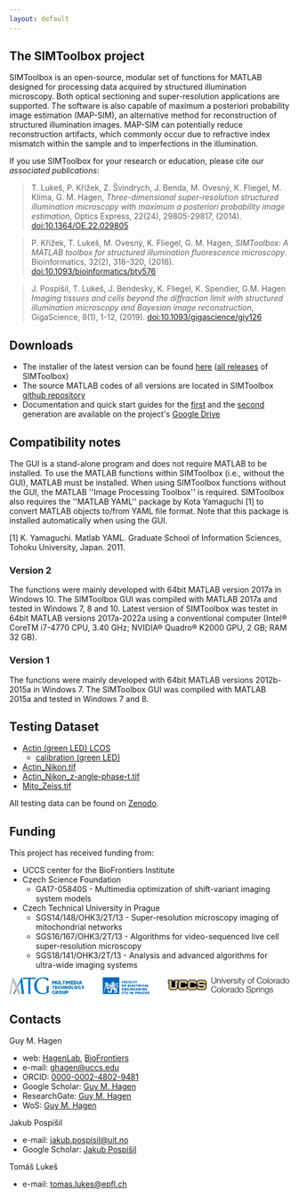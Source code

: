 ```yaml
---
layout: default
---
```


## The SIMToolbox project

SIMToolbox is an open-source, modular set of functions for MATLAB designed for processing data acquired by structured illumination microscopy. Both optical sectioning and super-resolution applications are supported. The software is also capable of maximum a posteriori probability image estimation (MAP-SIM), an alternative method for reconstruction of structured illumination images. MAP-SIM can potentially reduce reconstruction artifacts, which commonly occur due to refractive index mismatch within the sample and to imperfections in the illumination.

If you use SIMToolbox for your research or education, please cite our *associated publications*:

> T. Lukeš, P. Křížek, Z. Švindrych, J. Benda, M. Ovesný, K. Fliegel, M. Klíma, G. M. Hagen,  _Three-dimensional super-resolution structured illumination microscopy with maximum a posteriori probability image estimation_, Optics Express, 22(24), 29805-29817, (2014). [doi:10.1364/OE.22.029805](https://doi.org/10.1364/OE.22.029805)

> P. Křížek, T. Lukeš, M. Ovesný, K. Fliegel, G. M. Hagen,  _SIMToolbox: A MATLAB toolbox for structured illumination fluorescence microscopy_. Bioinformatics, 32(2), 318–320, (2016). [doi:10.1093/bioinformatics/btv576](https://doi.org/10.1093/bioinformatics/btv576)

> J. Pospíšil, T. Lukeš, J. Bendesky, K. Fliegel, K. Spendier, G.M. Hagen _Imaging tissues and cells beyond the diffraction limit with structured illumination microscopy and Bayesian image reconstruction_, GigaScience, 8(1), 1-12, (2019). [doi:10.1093/gigascience/giy126](https://doi.org/10.1093/gigascience/giy126)

## Downloads

* The installer of the latest version can be found [here](https://drive.google.com/file/d/1Hmhm3Val_ckNKWkxnz2O9WDBYy9Wmvtl/view?usp=sharing) ([all releases](https://drive.google.com/drive/folders/1Kjs0F8ce0zOW5vhxr6i4A387n1godCyt?usp=sharing) of SIMToolbox)
* The source MATLAB codes of all versions are located in SIMToolbox [github repository](https://github.com/simtoolbox/SIMToolbox)
* Documentation and quick start guides for the [first](https://drive.google.com/drive/folders/1Tk6vLwmEWrc8YiYASAswL-5YCfzHAELl?usp=sharing) and the [second](https://drive.google.com/drive/folders/1gfnQiepMmLAMiP8L2tdlxJ3EzWsdkSsB?usp=sharing) generation are available on the project's [Google Drive](https://drive.google.com/drive/folders/12Ra7U7hotTqoPlDvDLk0IdOBRMBS55_6?usp=sharing)

## Compatibility notes
The GUI is a stand-alone program and does not require MATLAB to be installed. To use the MATLAB functions within SIMToolbox (i.e., without the GUI), MATLAB must be installed. When using SIMToolbox functions without the GUI, the MATLAB ''Image Processing Toolbox'' is required. SIMToolbox also requires the ''MATLAB YAML'' package by Kota Yamaguchi [1] to convert MATLAB objects to/from YAML file format. Note that this package is installed automatically when using the GUI.

[1] K. Yamaguchi. Matlab YAML. Graduate School of Information Sciences, Tohoku University, Japan. 2011.

### Version 2
The functions were mainly developed with 64bit MATLAB version 2017a in Windows 10.
The SIMToolbox GUI was compiled with MATLAB 2017a and tested in Windows 7, 8 and 10.
Latest version of SIMToolbox was testet in 64bit MATLAB versions 2017a-2022a using a conventional computer (Intel® CoreTM i7-4770 CPU, 3.40 GHz; NVIDIA® Quadro® K2000 GPU, 2 GB; RAM 32 GB).

### Version 1
The functions were mainly developed with 64bit MATLAB versions 2012b-2015a in Windows 7.
The SIMToolbox GUI was compiled with MATLAB 2015a and tested in Windows 7 and 8.

## Testing Dataset

* [Actin (green LED) LCOS](https://zenodo.org/record/4044159/files/Actin%20%28green%20LED%29%20LCOS.zip?download=1)
  - [calibration (green LED)](https://zenodo.org/record/4044159/files/calibration%20%28green%20LED%29.zip?download=1)
* [Actin_Nikon.tif](https://zenodo.org/record/4044159/files/Actin_Nikon.tif?download=1)
* [Actin_Nikon_z-angle-phase-t.tif](https://zenodo.org/record/4044159/files/Actin_Nikon_z-angle-phase-t.tif?download=1)
* [Mito_Zeiss.tif](https://zenodo.org/record/4044159/files/Mito_Zeiss.tif?download=1)

All testing data can be found on [Zenodo](https://zenodo.org/record/4044159).

## Funding

This project has received funding from:

* UCCS center for the BioFrontiers Institute
* Czech Science Foundation
  - GA17-05840S - Multimedia optimization of shift-variant imaging system models
* Czech Technical University in Prague
  - SGS14/148/OHK3/2T/13 - Super-resolution microscopy imaging of mitochondrial networks
  - SGS16/167/OHK3/2T/13 - Algorithms for video-sequenced live cell super-resolution microscopy
  - SGS18/141/OHK3/2T/13 - Analysis and advanced algorithms for ultra-wide imaging systems

<p align="center">
  <img src="media/mmtg.svg" alt="MMTG" height="30px" style="float:left">
  <img src="media/electrical_engineering.svg" alt="FEE, CTU in Prague" height="30px" style="float:center">
  <img src="media/UCCS_Signature.svg" alt="UCCS" height="30px" style="float:right">
  <br>
</p>

## Contacts

Guy M. Hagen
* web: [HagenLab](https://sites.google.com/view/hagen-lab), [BioFrontiers](https://biofrontiers.uccs.edu/)
* e-mail: [ghagen@uccs.edu](mailto:ghagen@uccs.edu)
* ORCID: [0000-0002-4802-9481](https://orcid.org/0000-0002-4802-9481)
* Google Scholar: [Guy M. Hagen](https://scholar.google.com/citations?user=dOeqmE0AAAAJ&hl=en)
* ResearchGate: [Guy M. Hagen](https://www.researchgate.net/profile/Guy_Hagen)
* WoS: [Guy M. Hagen](https://app.webofknowledge.com/author/record/170726?lang=en_US&SID=F2ZIIVRn7by1Egvjp9K)

Jakub Pospíšil
* e-mail: [jakub.pospisil@uit.no](mailto:jakub.pospisil@uit.no)
* Google Scholar: [Jakub Pospíšil](https://scholar.google.com/citations?user=zz6YRgcAAAAJ&hl=en&oi=sra)

Tomáš Lukeš
* e-mail: [tomas.lukes@epfl.ch](mailto:tomas.lukes@epfl.ch)
